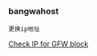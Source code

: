 ### bangwahost

`更换ip地址`

[Check IP for GFW block](http://kiwivm.64clouds.com/main-exec.php?mode=blacklistcheck)

